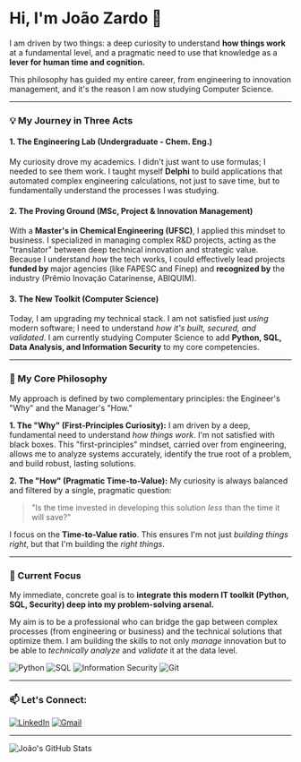 # Hi, I'm João Zardo 👋

I am driven by two things: a deep curiosity to understand **how things work** at a fundamental level, and a pragmatic need to use that knowledge as a **lever for human time and cognition.**

This philosophy has guided my entire career, from engineering to innovation management, and it's the reason I am now studying Computer Science.

---

### 💡 My Journey in Three Acts

#### 1. The Engineering Lab (Undergraduate - Chem. Eng.)
My curiosity drove my academics. I didn't just want to use formulas; I needed to see them work. I taught myself **Delphi** to build applications that automated complex engineering calculations, not just to save time, but to fundamentally understand the processes I was studying.

#### 2. The Proving Ground (MSc, Project & Innovation Management)
With a **Master's in Chemical Engineering (UFSC)**, I applied this mindset to business. I specialized in managing complex R&D projects, acting as the "translator" between deep technical innovation and strategic value. Because I understand *how* the tech works, I could effectively lead projects **funded by** major agencies (like FAPESC and Finep) and **recognized by** the industry (Prêmio Inovação Catarinense, ABIQUIM).

#### 3. The New Toolkit (Computer Science)
Today, I am upgrading my technical stack. I am not satisfied just *using* modern software; I need to understand *how it's built, secured, and validated*. I am currently studying Computer Science to add **Python, SQL, Data Analysis, and Information Security** to my core competencies.

---

### 🧠 My Core Philosophy

My approach is defined by two complementary principles: the Engineer's "Why" and the Manager's "How."

**1. The "Why" (First-Principles Curiosity):**
I am driven by a deep, fundamental need to understand *how things work*. I'm not satisfied with black boxes. This "first-principles" mindset, carried over from engineering, allows me to analyze systems accurately, identify the true root of a problem, and build robust, lasting solutions.

**2. The "How" (Pragmatic Time-to-Value):**
My curiosity is always balanced and filtered by a single, pragmatic question:
> "Is the time invested in developing this solution *less* than the time it will save?"

I focus on the **Time-to-Value ratio**. This ensures I'm not just *building things right*, but that I'm building the *right things*.

---

### 🎯 Current Focus

My immediate, concrete goal is to **integrate this modern IT toolkit (Python, SQL, Security) deep into my problem-solving arsenal.**

My aim is to be a professional who can bridge the gap between complex processes (from engineering or business) and the technical solutions that optimize them. I am building the skills to not only *manage* innovation but to be able to *technically analyze* and *validate* it at the data level.

<p align="left">
  <img src="https://img.shields.io/badge/Python-3776AB?style=for-the-badge&logo=python&logoColor=white" alt="Python"/>
  <img src="https://img.shields.io/badge/MySQL-4479A1?style=for-the-badge&logo=mysql&logoColor=white" alt="SQL"/>
  <img src="https://img.shields.io/badge/Security-008000?style=for-the-badge&logo=lock&logoColor=white" alt="Information Security"/>
  <img src="https://img.shields.io/badge/GIT-E44C30?style=for-the-badge&logo=git&logoColor=white" alt="Git"/>
</p>

---

### 📫 Let's Connect:

[![LinkedIn](https://img.shields.io/badge/LinkedIn-0077B5?style=for-the-badge&logo=linkedin&logoColor=white)](https://www.linkedin.com/in/joaozardo/)
[![Gmail](https://img.shields.io/badge/Gmail-D14836?style=for-the-badge&logo=gmail&logoColor=white)](mailto:joaozardo12@gmail.com)

---
![João's GitHub Stats](https://github-readme-stats.vercel.app/api?username=joao-zardo&show_icons=true&theme=dracula&hide_border=true&count_private=true)
